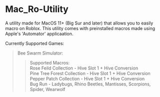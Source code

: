 # Mac_Ro-Utility
A utility made for MacOS 11+ (Big Sur and later) that allows you to easily macro on Roblox. This utility comes with preinstalled macros made using Apple's 'Automator' applicaation.

Currently Supported Games:

> Bee Swarm Simulator:                                                                                                                                     
> >Supported Macros:                                                                                                                                       
Rose Feild Collection - Hive Slot 1 + Hive Conversion                                                                                                       
Pine Tree Forest Collection - Hive Slot 1 + Hive Conversion                                                                                                 
Pepper Patch Collection - Hive Slot 1 + Hive Conversion                                                                                                     
Bug Run - Ladybugs, Rhino Beetles, Mantisses, Scorpions, Spider, Wearwolf                                                                                   

